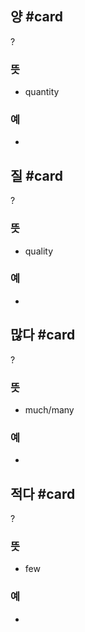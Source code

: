 
## 양 #card
?
### 뜻
- quantity
### 예
-

## 질 #card
?
### 뜻
- quality
### 예
-
<!--SR:!2025-02-20,3,250-->

## 많다 #card
?
### 뜻
- much/many
### 예
-
<!--SR:!2025-02-20,3,250-->

## 적다 #card
?
### 뜻
- few
### 예
-
